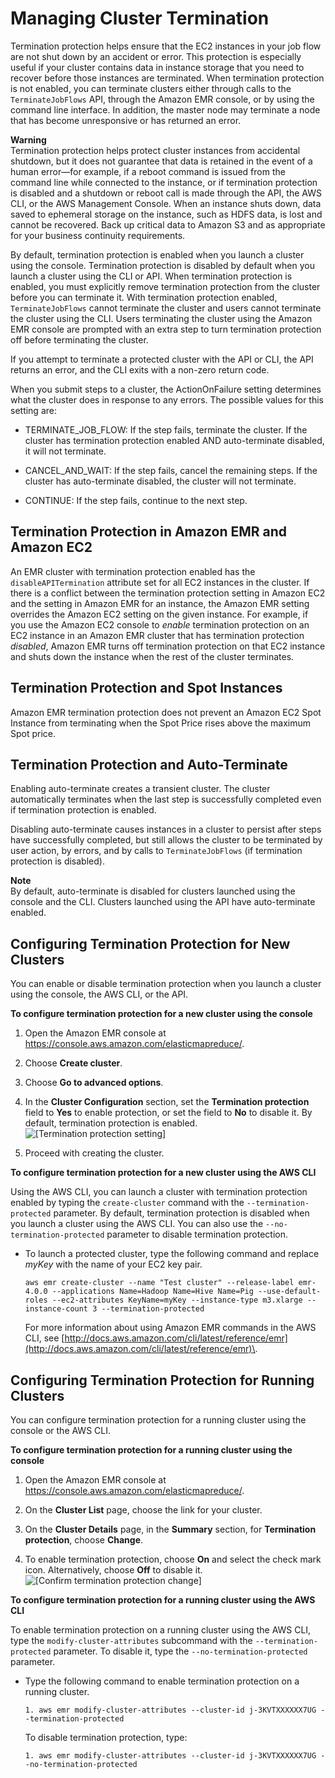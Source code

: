 # Managing Cluster Termination<a name="UsingEMR_TerminationProtection"></a>

Termination protection helps ensure that the EC2 instances in your job flow are not shut down by an accident or error\. This protection is especially useful if your cluster contains data in instance storage that you need to recover before those instances are terminated\. When termination protection is not enabled, you can terminate clusters either through calls to the `TerminateJobFlows` API, through the Amazon EMR console, or by using the command line interface\. In addition, the master node may terminate a node that has become unresponsive or has returned an error\.

**Warning**  
Termination protection helps protect cluster instances from accidental shutdown, but it does not guarantee that data is retained in the event of a human error—for example, if a reboot command is issued from the command line while connected to the instance, or if termination protection is disabled and a shutdown or reboot call is made through the API, the AWS CLI, or the AWS Management Console\. When an instance shuts down, data saved to ephemeral storage on the instance, such as HDFS data, is lost and cannot be recovered\. Back up critical data to Amazon S3 and as appropriate for your business continuity requirements\.

By default, termination protection is enabled when you launch a cluster using the console\. Termination protection is disabled by default when you launch a cluster using the CLI or API\. When termination protection is enabled, you must explicitly remove termination protection from the cluster before you can terminate it\. With termination protection enabled, `TerminateJobFlows` cannot terminate the cluster and users cannot terminate the cluster using the CLI\. Users terminating the cluster using the Amazon EMR console are prompted with an extra step to turn termination protection off before terminating the cluster\. 

If you attempt to terminate a protected cluster with the API or CLI, the API returns an error, and the CLI exits with a non\-zero return code\. 

When you submit steps to a cluster, the ActionOnFailure setting determines what the cluster does in response to any errors\. The possible values for this setting are: 

+ TERMINATE\_JOB\_FLOW: If the step fails, terminate the cluster\. If the cluster has termination protection enabled AND auto\-terminate disabled, it will not terminate\.

+ CANCEL\_AND\_WAIT: If the step fails, cancel the remaining steps\. If the cluster has auto\-terminate disabled, the cluster will not terminate\.

+ CONTINUE: If the step fails, continue to the next step\. 

## Termination Protection in Amazon EMR and Amazon EC2<a name="TerminationProtectioninEMRandEC2"></a>

An EMR cluster with termination protection enabled has the `disableAPITermination` attribute set for all EC2 instances in the cluster\. If there is a conflict between the termination protection setting in Amazon EC2 and the setting in Amazon EMR for an instance, the Amazon EMR setting overrides the Amazon EC2 setting on the given instance\. For example, if you use the Amazon EC2 console to *enable* termination protection on an EC2 instance in an Amazon EMR cluster that has termination protection *disabled*, Amazon EMR turns off termination protection on that EC2 instance and shuts down the instance when the rest of the cluster terminates\. 

## Termination Protection and Spot Instances<a name="TerminationProtectionandSpotInstances"></a>

Amazon EMR termination protection does not prevent an Amazon EC2 Spot Instance from terminating when the Spot Price rises above the maximum Spot price\. 

## Termination Protection and Auto\-Terminate<a name="TerminationProtectionandKeepAlive"></a>

Enabling auto\-terminate creates a transient cluster\. The cluster automatically terminates when the last step is successfully completed even if termination protection is enabled\. 

Disabling auto\-terminate causes instances in a cluster to persist after steps have successfully completed, but still allows the cluster to be terminated by user action, by errors, and by calls to `TerminateJobFlows` \(if termination protection is disabled\)\. 

**Note**  
By default, auto\-terminate is disabled for clusters launched using the console and the CLI\. Clusters launched using the API have auto\-terminate enabled\.

## Configuring Termination Protection for New Clusters<a name="ProtectingaNewJobFlow"></a>

You can enable or disable termination protection when you launch a cluster using the console, the AWS CLI, or the API\. 

**To configure termination protection for a new cluster using the console**

1. Open the Amazon EMR console at [https://console\.aws\.amazon\.com/elasticmapreduce/](https://console.aws.amazon.com/elasticmapreduce/)\.

1. Choose **Create cluster**\.

1. Choose **Go to advanced options**\.

1. In the **Cluster Configuration** section, set the **Termination protection** field to **Yes** to enable protection, or set the field to **No** to disable it\. By default, termination protection is enabled\.   
![\[Termination protection setting\]](http://docs.aws.amazon.com/emr/latest/ManagementGuide/images/termination-protection.png)

1. Proceed with creating the cluster\.

**To configure termination protection for a new cluster using the AWS CLI**

Using the AWS CLI, you can launch a cluster with termination protection enabled by typing the `create-cluster` command with the `--termination-protected` parameter\. By default, termination protection is disabled when you launch a cluster using the AWS CLI\. You can also use the `--no-termination-protected` parameter to disable termination protection\.

+ To launch a protected cluster, type the following command and replace *myKey* with the name of your EC2 key pair\.

  ```
  aws emr create-cluster --name "Test cluster" --release-label emr-4.0.0 --applications Name=Hadoop Name=Hive Name=Pig --use-default-roles --ec2-attributes KeyName=myKey --instance-type m3.xlarge --instance-count 3 --termination-protected
  ```

  For more information about using Amazon EMR commands in the AWS CLI, see [http://docs.aws.amazon.com/cli/latest/reference/emr](http://docs.aws.amazon.com/cli/latest/reference/emr)\.

## Configuring Termination Protection for Running Clusters<a name="ProtectinganExistingJobFlow"></a>

You can configure termination protection for a running cluster using the console or the AWS CLI\. 

**To configure termination protection for a running cluster using the console**

1. Open the Amazon EMR console at [https://console\.aws\.amazon\.com/elasticmapreduce/](https://console.aws.amazon.com/elasticmapreduce/)\.

1. On the **Cluster List** page, choose the link for your cluster\. 

1. On the **Cluster Details** page, in the **Summary** section, for **Termination protection**, choose **Change**\.

1. To enable termination protection, choose **On** and select the check mark icon\. Alternatively, choose **Off** to disable it\.  
![\[Confirm termination protection change\]](http://docs.aws.amazon.com/emr/latest/ManagementGuide/images/change-termination-console.png)

**To configure termination protection for a running cluster using the AWS CLI**

To enable termination protection on a running cluster using the AWS CLI, type the `modify-cluster-attributes` subcommand with the `--termination-protected` parameter\. To disable it, type the `--no-termination-protected` parameter\.

+ Type the following command to enable termination protection on a running cluster\.

  ```
  1. aws emr modify-cluster-attributes --cluster-id j-3KVTXXXXXX7UG --termination-protected
  ```

  To disable termination protection, type:

  ```
  1. aws emr modify-cluster-attributes --cluster-id j-3KVTXXXXXX7UG --no-termination-protected
  ```